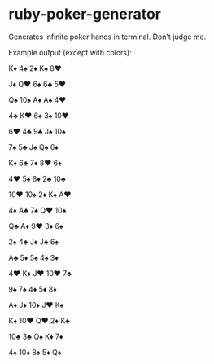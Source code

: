 # ruby-poker-generator

Generates infinite poker hands in terminal. Don't judge me.

Example output (except with colors):

   K♦    4♠    2♦    K♠    8♥


   J♦    Q♥    6♠    6♣    5♥


   Q♠   10♠    A♦    A♠    4♥


   4♣    K♥    6♠    3♠   10♥


   6♥    4♣    9♣    J♠   10♠


   7♠    5♣    J♠    Q♠    6♦


   K♦    6♣    7♦    8♥    6♠


   4♥    5♠    8♦    2♣   10♣


  10♥   10♠    2♦    K♠    A♥


   4♦    A♣    7♠    Q♥   10♠


   Q♣    A♦    9♥    3♦    6♠


   2♠    4♣    J♦    J♣    6♠


   A♣    5♦    5♠    4♠    3♦


   4♥    K♦    J♥   10♥    7♣


   9♠    7♠    4♦    5♦    8♦


   A♦    J♦   10♦    J♥    K♠


   K♠   10♥    Q♥    2♦    K♣


  10♣    3♣    Q♠    K♦    7♦


   4♠   10♠    8♠    5♦    Q♠
